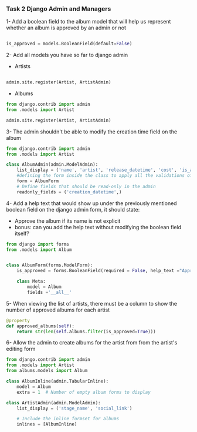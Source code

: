 

### Task 2 Django Admin and Managers

1- Add a boolean field to the album model that will help us represent whether an album is approved by an admin or not
```python

is_approved = models.BooleanField(default=False)

```

2- Add all models you have so far to django admin

* Artists
```python

admin.site.register(Artist, ArtistAdmin)

```

* Albums
```python
from django.contrib import admin
from .models import Artist

admin.site.register(Artist, ArtistAdmin)

```

3- The admin shouldn't be able to modify the creation time field on the album

```python
from django.contrib import admin
from .models import Artist

class AlbumAdmin(admin.ModelAdmin):
    list_display = ('name', 'artist', 'release_datetime', 'cost', 'is_approved')
    #defining the form inside the class to apply all the validations of the form on admin page
    form = AlbumForm
    # Define fields that should be read-only in the admin
    readonly_fields = ('creation_datetime',)

```

4- Add a help text that would show up under the previously mentioned boolean field on the django admin form, it should
state:
* Approve the album if its name is not explicit
* bonus: can you add the help text without modifying the boolean field itself? 

```python
from django import forms
from .models import Album


class AlbumForm(forms.ModelForm):
    is_approved = forms.BooleanField(required = False, help_text ="Approve the album if its name is not explicit")

    class Meta:
        model = Album
        fields ='__all__'

```

5- When viewing the list of artists, there must be a column to show the number of approved albums for each artist

```python
@property
def approved_albums(self):
    return str(len(self.albums.filter(is_approved=True)))

```
6- Allow the admin to create albums for the artist from from the artist's editing form

```python
from django.contrib import admin
from .models import Artist
from albums.models import Album  

class AlbumInline(admin.TabularInline): 
    model = Album
    extra = 1  # Number of empty album forms to display

class ArtistAdmin(admin.ModelAdmin):
    list_display = ('stage_name', 'social_link') 

    # Include the inline formset for albums
    inlines = [AlbumInline]


```





